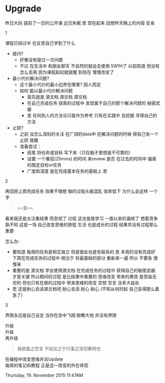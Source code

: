 # Upgrade

昨日大妈 提前了一日的公开课 近日失眠 恩 现在起来 回想昨天晚上的内容 反省

1

课程已经过半 在反思自己学到了什么

- 提问?
	- 好像没有提过一次问题 
	- 不过 在生活中 和朋友聊天 不自然的就会去使用 5W1H了 以前知道 但没有怎么去用 因为课程起初就提醒 到现在 慢慢改变了
- 最小代价解决问题?
	- 这个最小代价的最小边界在哪里? 因人而定 
	- 如何 能以最小代价解决问题
		- 首先就是 源文档 源文档 源文档
		- 在自己完成任务 探索的过程中 发现属于自己的那个解决问题的 秘密武器
		- 恩 任何别人的方法论只能作为参考 只有在实践中 去挖掘 寻得自己的方法 
- 止损?
	- 之前 没怎么深刻的关注  在广阔的data中 在解决问题的时候 得自己有一个止损 提醒
	- 准备尝试：  
		- 纸笔 将任务或目标 写下来（只在脑子里想是不可靠的）
		- 设置 一个番茄(25mins) 的时间 来review 是否 在过去的时间中 偏离的既定目标or任务
		- 广度和深度 是在完成基本任务的基础上 恩

2

再回顾上周完成任务 效果不理想 做的过程头脑混乱 效率低下 为什么会这样 一个字 

> ==急== 

看来我还是太注重结果 而忽视了 过程  这也是我学习 一直以来的漏病了 想着竞争 孰不知 这是一场 自己改变思维的旅程 生活 也是成长的过程 结果并没有过程那么重要 

怎么办:

- 要知道 每周的任务是相互独立 但是彼此也是有联系的 恩 本周的没有完成好 下周在完成任务的过程中 相当于 将最基础的部分 重新来一遍 所以 不要急 慢慢来
- 重要的是 源文档 学会使用源文档 在完成任务的过程中 获得自己的秘密武器 才是关键  所以期间的过程 是比结果中重要的 思维改变 带来的果效 是受益无穷的 但也只有在做的过程中 带来思维的改变 空想 空言 没多大益处
- 恩 还是耐心去读源文档吧 耐心去读 耐心 耐心 (不知从何时起 自己变得那么着急了)

3

界限永远是自己设定 当你在空中飞翔 俯瞰大地 并没有界限

升级  
升级   
再升级

> 我欲载之空言 不如见之于行事之深切著明也

在编程中改变思维并且Update     
每周的笔记和教程 正是这一改变的外在体现

Thursday, 19. November 2015 11:47AM 